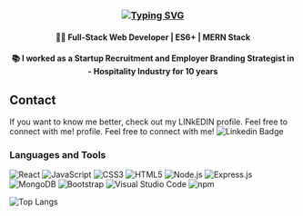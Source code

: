 ### <div align="center">[![Typing SVG](https://readme-typing-svg.demolab.com?font=Reem+Kufi&weight=500&size=27&duration=3000&pause=2000&color=FFFAFA&background=0c1117&center=true&vCenter=true&width=500&lines=Hi%2C+I'm+Hesam!+%20+Nice+to+meet+you+%F0%9F%91%8B)](https://git.io/typing-svg)</div>

#### <div align="center">🧑‍💻 Full-Stack Web Developer  |  ES6+  |  MERN Stack</div>
#### <div align="center">📚 I worked as a Startup Recruitment and Employer Branding Strategist in - Hospitality Industry for 10 years</div>

 ## Contact

If you want to know me better, check out my LINkEDIN profile. Feel free to connect with me! profile. Feel free to connect with me! ![Linkedin Badge](https://img.shields.io/badge/-LinkedIn-blue?style=for-the-badge&logo=Linkedin&&target=_blanklogoColor=white&link=https://www.linkedin.com/in/hesamde/) 

###

###  Languages and Tools

 ![React](https://img.shields.io/badge/react-%2320232a.svg?style=for-the-badge&logo=react&logoColor=%2361DAFB)
 ![JavaScript](https://img.shields.io/badge/javascript-%23323330.svg?style=for-the-badge&logo=javascript&logoColor=%23F7DF1E)
 ![CSS3](https://img.shields.io/badge/css3-%231572B6.svg?style=for-the-badge&logo=css3&logoColor=white)
 ![HTML5](https://img.shields.io/badge/html5-%23E34F26.svg?style=for-the-badge&logo=html5&logoColor=white)
 ![Node.js](https://img.shields.io/badge/Node.js-339933?style=for-the-badge&logo=nodedotjs&logoColor=white)
 ![Express.js](https://img.shields.io/badge/express.js-%23404d59.svg?style=for-the-badge&logo=express&logoColor=%2361DAFB)
 ![MongoDB](https://img.shields.io/badge/MongoDB-%234ea94b.svg?style=for-the-badge&logo=mongodb&logoColor=white)
 ![Bootstrap](https://img.shields.io/badge/bootstrap-%23563D7C.svg?style=for-the-badge&logo=bootstrap&logoColor=white)
 ![Visual Studio Code](https://img.shields.io/badge/Visual%20Studio%20Code-0078d7.svg?style=for-the-badge&logo=visual-studio-code&logoColor=white)
 ![npm](https://img.shields.io/badge/npm-CB3837?style=for-the-badge&logo=npm&logoColor=white)

![Top Langs](https://github-readme-stats.vercel.app/api/top-langs/?username=hesamde&layout=compact&theme=swift&hide_border=true&bg_color=FFFFFF66)

  
